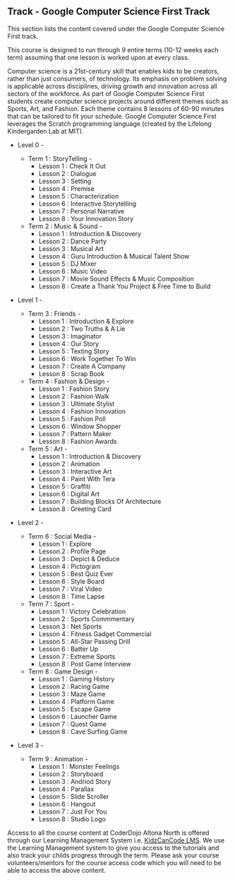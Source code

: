 
## Track - Google Computer Science First Track

This section lists the content covered under the Google Computer Science First track.

This course is designed to run through 9 entire terms (10-12 weeks each term) assuming that one lesson is worked upon at every class. 

Computer science is a 21st-century skill that enables kids to be creators, rather than just consumers, of technology. Its emphasis on problem solving is applicable across disciplines, driving growth and innovation across all sectors of the workforce. As part of Google Computer Science First students create computer science projects around different themes such as Sports, Art, and Fashion. Each theme contains 8 lessons of 60-90 minutes that can be tailored to fit your schedule. Google Computer Science First leverages the Scratch programming language (created by the Lifelong Kindergarden Lab at MIT).

- Level 0 -
  - Term 1 : StoryTelling -
    - Lesson 1  : Check It Out
    - Lesson 2  : Dialogue
    - Lesson 3  : Setting
    - Lesson 4  : Premise
    - Lesson 5  : Characterization
    - Lesson 6  : Interactive Storytelling
    - Lesson 7  : Personal Narrative
    - Lesson 8  : Your Innovation Story
  - Term 2 : Music & Sound -
    - Lesson 1 :  Introduction & Discovery
    - Lesson 2 :  Dance Party
    - Lesson 3 :  Musical Art
    - Lesson 4 :  Guru Introduction & Musical Talent Show
    - Lesson 5 :  DJ Mixer
    - Lesson 6 :  Music Video
    - Lesson 7 :  Movie Sound Effects & Music Composition
    - Lesson 8 :  Create a Thank You Project & Free Time to Build

- Level 1 -
  - Term 3 : Friends - 
    - Lesson 1  : Introduction & Explore
    - Lesson 2  : Two Truths & A Lie
    - Lesson 3  : Imaginator
    - Lesson 4  : Our Story
    - Lesson 5  : Texting Story
    - Lesson 6  : Work Together To Win
    - Lesson 7  : Create A Company
    - Lesson 8  : Scrap Book
  - Term 4 : Fashion & Design - 
    - Lesson 1  : Fashion Story
    - Lesson 2  : Fashion Walk
    - Lesson 3  : Ultimate Stylist
    - Lesson 4  : Fashion Innovation
    - Lesson 5  : Fashion Poll
    - Lesson 6  : Window Shopper
    - Lesson 7  : Pattern Maker
    - Lesson 8  : Fashion Awards
  - Term 5 : Art - 
    - Lesson 1  : Introduction & Discovery
    - Lesson 2  : Animation
    - Lesson 3  : Interactive Art
    - Lesson 4  : Paint With Tera
    - Lesson 5  : Graffiti
    - Lesson 6  : Digital Art
    - Lesson 7  : Building Blocks Of Architecture
    - Lesson 8  : Greeting Card
 
- Level 2 -
  - Term 6 : Social Media - 
    - Lesson 1 :  Explore
    - Lesson 2 :  Profile Page
    - Lesson 3 :  Depict & Deduce
    - Lesson 4 :  Pictogram
    - Lesson 5 :  Best Quiz Ever
    - Lesson 6 :  Style Board
    - Lesson 7 :  Viral Video
    - Lesson 8 :  Time Lapse
  - Term 7 : Sport - 
    - Lesson 1 :  Victory Celebration
    - Lesson 2 :  Sports Commmentary
    - Lesson 3 :  Net Sports
    - Lesson 4 :  Fitness Gadget Commercial
    - Lesson 5 :  All-Star Passing Drill
    - Lesson 6 :  Batter Up
    - Lesson 7 :  Extreme Sports
    - Lesson 8 :  Post Game Interview
  - Term 8 : Game Design -
    - Lesson 1 :  Gaming History
    - Lesson 2 :  Racing Game
    - Lesson 3 :  Maze Game
    - Lesson 4 :  Platform Game
    - Lesson 5 :  Escape Game
    - Lesson 6 :  Launcher Game
    - Lesson 7 :  Quest Game
    - Lesson 8 :  Cave Surfing Game

- Level 3 -
  - Term 9 : Animation -
    - Lesson 1 :  Monster Feelings
    - Lesson 2 :  Storyboard
    - Lesson 3 :  Andriod Story
    - Lesson 4 :  Parallax
    - Lesson 5 :  Slide Scroller
    - Lesson 6 :  Hangout
    - Lesson 7 :  Just For You
    - Lesson 8 :  Studio Logo

Access to all the course content at CoderDojo Altona North is offered through our Learning Management System i.e. [KidzCanCode LMS](https://learning.kidzcancode.com). We use the Learning Management system to give you access to the tutorials and also track your childs progress through the term. Please ask your course volunteers/mentors for the course access code which you will need to be able to access the above content. 
